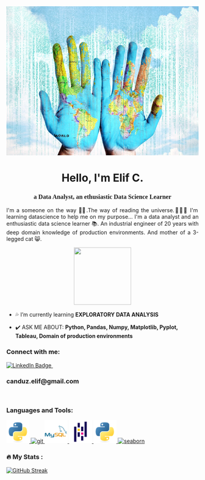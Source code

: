

<div id="header" align="center">
<img src="https://github.com/elifcanduz/elifcanduz/blob/main/hand-g2dde92fbf_1920.jpg" width="600"  height="390" >
</div>


<h1 align="center">Hello,   I'm Elif C.</h1>
<h3 align="center" style="font-family: Comic Sans MS">a Data Analyst, an ethusiastic Data Science Learner </h3>

<p align="justify"> I'm a someone on the way 🚶‍♀️.The way of reading the universe.🌌🌴🦢 I'm learning datascience to help me on my purpose... 
I'm a data analyst and an enthusiastic data science learner 📚. An industrial engineer of 20 years with deep domain knowledge of production environments.  And mother of a 3-legged cat 😸. 

<div id="header" align="center">
  <img src="https://media.giphy.com/media/JIX9t2j0ZTN9S/giphy.gif" width="150"  height="150"> 
</div>

- 💦 I’m currently learning **EXPLORATORY DATA ANALYSIS**

- ✔️ ASK ME ABOUT:  **Python,  Pandas, Numpy, Matplotlib, Pyplot, Tableau, Domain of production environments**




<h3 align="left"> Connect with me:</h3>
<div id="badges">
  <a href="https://www.linkedin.com/in/elif-cand%C3%BCz-90594114b/?originalSubdomain=tr">
  <img src="https://img.shields.io/badge/LinkedIn-blue?style=for-the-badge&logo=linkedin&logoColor=white" alt="LinkedIn Badge"/>
  <img src="https://komarev.com/ghpvc/elifcanduz=elifcanduz&style=flat-square&color=blue" alt=""/>
  </a>
</div>


<h3 align="left"> canduz.elif@gmail.com</h3>


<p align="left">
</p>
<p>&nbsp</p>
<h3 align="left">Languages and Tools:</h3>
<p align="left"> <a href="https://www.python.org" target="_blank" rel="noreferrer"> <img src="https://raw.githubusercontent.com/devicons/devicon/master/icons/python/python-original.svg" alt="python" width="60" height="60"/> </a> <a href="https://git-scm.com/" target="_blank" rel="noreferrer"> <img src="https://www.vectorlogo.zone/logos/git-scm/git-scm-icon.svg" alt="git" width="60" height="60"/> </a>  <a href="https://www.mysql.com/" target="_blank" rel="noreferrer"> <img src="https://raw.githubusercontent.com/devicons/devicon/master/icons/mysql/mysql-original-wordmark.svg" alt="mysql" width="60" height="60"/> </a> <a href="https://pandas.pydata.org/" target="_blank" rel="noreferrer"> <img src="https://raw.githubusercontent.com/devicons/devicon/2ae2a900d2f041da66e950e4d48052658d850630/icons/pandas/pandas-original.svg" alt="pandas" width="60" height="60"/> </a> <a href="https://www.python.org" target="_blank" rel="noreferrer"> <img src="https://raw.githubusercontent.com/devicons/devicon/master/icons/python/python-original.svg" alt="python" width="60" height="60"/> </a> <a href="https://seaborn.pydata.org/" target="_blank" rel="noreferrer"> <img src="https://seaborn.pydata.org/_images/logo-mark-lightbg.svg" alt="seaborn" width="60" height="60"/> </a> </p>

### :fire: My Stats :
[![GitHub Streak](http://github-readme-streak-stats.herokuapp.com?user=elifcanduz&theme=dark&background=000000)](https://git.io/streak-stats)



